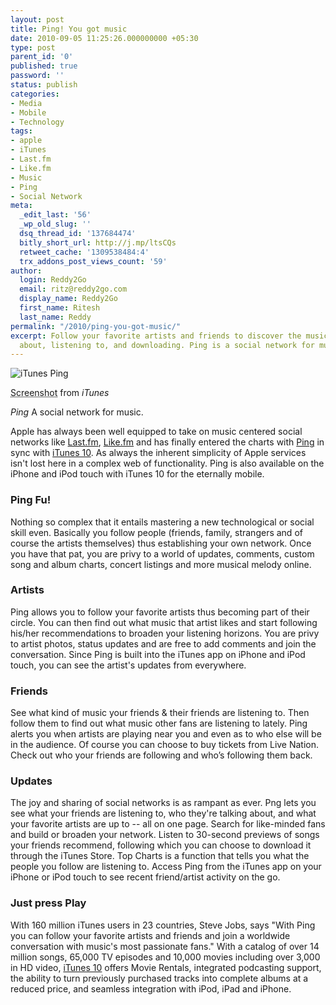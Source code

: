 ```yaml
---
layout: post
title: Ping! You got music
date: 2010-09-05 11:25:26.000000000 +05:30
type: post
parent_id: '0'
published: true
password: ''
status: publish
categories:
- Media
- Mobile
- Technology
tags:
- apple
- iTunes
- Last.fm
- Like.fm
- Music
- Ping
- Social Network
meta:
  _edit_last: '56'
  _wp_old_slug: ''
  dsq_thread_id: '137684474'
  bitly_short_url: http://j.mp/ltsCQs
  retweet_cache: '1309538484:4'
  trx_addons_post_views_count: '59'
author:
  login: Reddy2Go
  email: ritz@reddy2go.com
  display_name: Reddy2Go
  first_name: Ritesh
  last_name: Reddy
permalink: "/2010/ping-you-got-music/"
excerpt: Follow your favorite artists and friends to discover the music they're listening
  about, listening to, and downloading. Ping is a social network for music.
---
```

<div class="figure"><img src="/static/2010/09/ping-itunes.jpg" alt="iTunes Ping" />
<p class="credit"><abbr class="type" title="Screenshot">Screenshot</abbr> from <cite>iTunes</cite></p>
<p class="caption"><em class="title">Ping </em>A social network for music.</p>
</div>
<p><!--more--></p>
<p>Apple has always been well equipped to take on music centered social networks like <a href="http://www.last.fm/">Last.fm</a>, <a href="http://like.fm/">Like.fm</a> and has finally entered the charts with <a href="http://www.apple.com/itunes/ping/">Ping</a> in sync with <a href="http://www.apple.com/itunes/">iTunes 10</a>. As always the inherent simplicity of Apple services isn't lost here in a complex web of functionality. Ping is also available on the iPhone and iPod touch with iTunes 10 for the eternally mobile.</p>
<h3>Ping Fu!</h3>
<p>Nothing so complex that it entails mastering a new technological or social skill even. Basically you follow people (friends, family, strangers and of course the artists themselves) thus establishing your own network. Once you have that pat, you are privy to a world of updates, comments, custom song and album charts, concert listings and more musical melody online.</p>
<h3>Artists</h3>
<p>Ping allows you to follow your favorite artists thus becoming part of their circle. You can then find out what music that artist likes and start following his/her recommendations to broaden your listening horizons. You are privy to artist photos, status updates and are free to add comments and join the conversation. Since Ping is built into the iTunes app on iPhone and iPod touch, you can see the artist's updates from everywhere.</p>
<h3>Friends</h3>
<p>See what kind of music your friends & their friends are listening to. Then follow them to find out what music other fans are listening to lately. Ping alerts you when artists are playing near you and even as to who else will be in the audience. Of course you can choose to buy tickets from Live Nation. Check out who your friends are following and who&rsquo;s following them back.</p>
<h3>Updates</h3>
<p>The joy and sharing of social networks is as rampant as ever. Png lets you see what your friends are listening to, who they're talking about, and what your favorite artists are up to -- all on one page. Search for like-minded fans and build or broaden your network. Listen to 30-second previews of songs your friends recommend, following which you can choose to download it through the iTunes Store. Top Charts is a function that tells you what the people you follow are listening to. Access Ping from the iTunes app on your iPhone or iPod touch to see recent friend/artist activity on the go.</p>
<h3>Just press Play</h3>
<p>With 160 million iTunes users in 23 countries, Steve Jobs, says "With Ping you can follow your favorite artists and friends and join a worldwide conversation with music's most passionate fans." With a catalog of over 14 million songs, 65,000 TV episodes and 10,000 movies including over 3,000 in HD video, <a href="http://www.apple.com/itunes/">iTunes 10</a> offers Movie Rentals, integrated podcasting support, the ability to turn previously purchased tracks into complete albums at a reduced price, and seamless integration with iPod, iPad and iPhone.</p>
